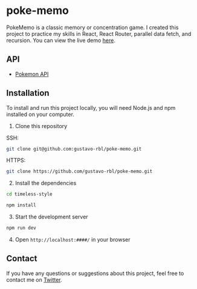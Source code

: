 # poke-memo

PokeMemo is a classic memory or concentration game. I created this project to practice my skills in React, React Router, parallel data fetch, and recursion. You can view the live demo [here](https://gustavo-rbl.github.io/poke-memo/).

## API

- [Pokemon API](https://pokeapi.co/)

## Installation

To install and run this project locally, you will need Node.js and npm installed on your computer.

1. Clone this repository

SSH:

```sh
git clone git@github.com:gustavo-rbl/poke-memo.git
```

HTTPS:

```sh
git clone https://github.com/gustavo-rbl/poke-memo.git
```

2. Install the dependencies

```sh
cd timeless-style
```

```sh
npm install
```

3. Start the development server

```sh
npm run dev
```

4. Open `http://localhost:####/` in your browser

## Contact

If you have any questions or suggestions about this project, feel free to contact me on [Twitter](https://twitter.com/gustavo_rbl).
